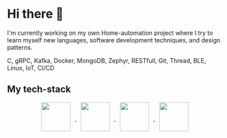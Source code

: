 # Hi there 👋

I'm currently working on my own Home-automation project where I try to learn myself new languages, software development techniques, and design patterns.

C, gRPC, Kafka, Docker, MongoDB, Zephyr, RESTfull, Git, Thread, BLE, Linux, IoT, CI/CD

## My tech-stack

<p align="center">
<a href='https://go.dev/'>
<img go align="center" style="padding-left: 10px; padding-right: 10px; padding-bottom: 10px;" width="68px" height="68px" src="https://juststickers.in/wp-content/uploads/2016/07/go-programming-language.png" /> 
</a>
<a href='https://www.python.org/'>
<img python align="center" style="padding-left: 10px; padding-right: 10px; padding-bottom: 10px;" width="68px"  height="68px" src="https://upload.wikimedia.org/wikipedia/commons/thumb/c/c3/Python-logo-notext.svg/1200px-Python-logo-notext.svg.png" />
</a>
<a href='https://en.cppreference.com/w/'>
<img c# align="center" style="padding-left: 10px; padding-right: 10px; padding-bottom: 10px;" width="68px"  height="68px" src="https://upload.wikimedia.org/wikipedia/commons/thumb/1/18/ISO_C%2B%2B_Logo.svg/1200px-ISO_C%2B%2B_Logo.svg.png" />
</a>
<a href='https://en.wikipedia.org/wiki/C_(programming_language)'>
<img dart align="center" style="padding-left: 10px; padding-right: 10px; padding-bottom: 10px;" width="68px"  height="68px" src="https://encrypted-tbn0.gstatic.com/images?q=tbn:ANd9GcQ9CCSxdhaaHOPQwAuL3roRkTqVS_Zmw_08iHCzW9ctofjUJPEj1F45jvenxtQxPvxdfb4&usqp=CAU" />
</a>
</p>
